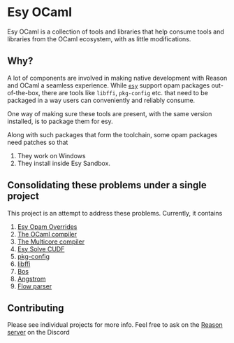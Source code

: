 # Esy OCaml

Esy OCaml is a collection of tools and libraries that help consume
tools and libraries from the OCaml ecosystem, with as little
modifications. 

## Why?

A lot of components are involved in making native development with
Reason and OCaml a seamless experience. While [`esy`](https://esy.sh)
support opam packages out-of-the-box, there are tools like `libffi`,
`pkg-config` etc. that need to be packaged in a way users can
conveniently and reliably consume.

One way of making sure these tools are present, with the same version
installed, is to package them for esy.

Along with such packages that form the toolchain, some opam packages
need patches so that 

1. They work on Windows
2. They install inside Esy Sandbox.

## Consolidating these problems under a single project

This project is an attempt to address these problems. Currently, it
contains

1. [Esy Opam Overrides](https://github.com/esy-ocaml/esy-opam-override)
2. [The OCaml compiler](https://github.com/esy-ocaml/ocaml)
3. [The Multicore compiler](https://github.com/esy-ocaml/ocaml-multicore)
4. [Esy Solve CUDF](https://github.com/esy-ocaml/esy-solve-cudf)
5. [pkg-config](https://github.com/esy-ocaml/yarn-pkg-config)
6. [libffi](https://github.com/esy-ocaml/libffi)
7. [Bos](https://github.com/esy-ocaml/bos)
8. [Angstrom](https://github.com/esy-ocaml/angstrom)
9. [Flow parser](https://github.com/esy-ocaml/flow-parser)

## Contributing

   Please see individual projects for more info. Feel free to ask on
   the [Reason server](https://discord.gg/reasonml) on the Discord

